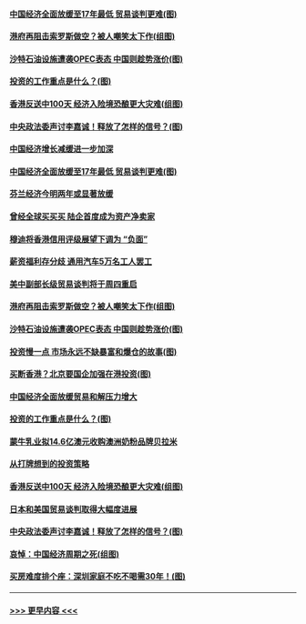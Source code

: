 #### [中国经济全面放缓至17年最低 贸易谈判更难(图)](../pages/p5/907648.md?t=09171411) 
#### [港府再阻击索罗斯做空？被人嘲笑太下作(组图)](../pages/p5/907637.md?t=09171411) 
#### [沙特石油设施遭袭OPEC表态 中国则趁势涨价(图)](../pages/p5/907570.md?t=09171411) 
#### [投资的工作重点是什么？(图)](../pages/p5/907561.md?t=09171411) 
#### [香港反送中100天 经济入险境恐酿更大灾难(组图)](../pages/p5/907533.md?t=09171411) 
#### [中央政法委声讨李嘉诚！释放了怎样的信号？(图)](../pages/p5/907522.md?t=09171411) 
#### [中国经济增长减缓进一步加深](../pages/p5/907649.md?t=09171411) 
#### [中国经济全面放缓至17年最低 贸易谈判更难(图)](../pages/p5/907648.md?t=09171411) 
#### [芬兰经济今明两年或显著放缓](../pages/p5/907643.md?t=09171411) 
#### [曾经全球买买买 陆企首度成为资产净卖家](../pages/p5/907641.md?t=09171411) 
#### [穆迪将香港信用评级展望下调为 “负面”](../pages/p5/907640.md?t=09171411) 
#### [薪资福利存分歧 通用汽车5万名工人罢工](../pages/p5/907639.md?t=09171411) 
#### [美中副部长级贸易谈判将于周四重启](../pages/p5/907638.md?t=09171411) 
#### [港府再阻击索罗斯做空？被人嘲笑太下作(组图)](../pages/p5/907637.md?t=09171411) 
#### [沙特石油设施遭袭OPEC表态 中国则趁势涨价(图)](../pages/p5/907570.md?t=09171411) 
#### [投资慢一点 市场永远不缺暴富和爆仓的故事(图)](../pages/p5/907564.md?t=09171411) 
#### [买断香港？北京要国企加强在港投资(图)](../pages/p5/907582.md?t=09171411) 
#### [中国经济全面放缓贸易和解压力增大](../pages/p5/907579.md?t=09171411) 
#### [投资的工作重点是什么？(图)](../pages/p5/907561.md?t=09171411) 
#### [蒙牛乳业拟14.6亿澳元收购澳洲奶粉品牌贝拉米](../pages/p5/907571.md?t=09171411) 
#### [从打牌想到的投资策略](../pages/p5/907563.md?t=09171411) 
#### [香港反送中100天 经济入险境恐酿更大灾难(组图)](../pages/p5/907533.md?t=09171411) 
#### [日本和美国贸易谈判取得大幅度进展](../pages/p5/907527.md?t=09171411) 
#### [中央政法委声讨李嘉诚！释放了怎样的信号？(图)](../pages/p5/907522.md?t=09171411) 
#### [哀悼：中国经济周期之死(组图)](../pages/p5/907455.md?t=09171411) 
#### [买房难度排个座：深圳家庭不吃不喝需30年！(图)](../pages/p5/907463.md?t=09171411) 

----
#### [ >>> 更早内容 <<< ](../indexes/p5-earlier.md)
